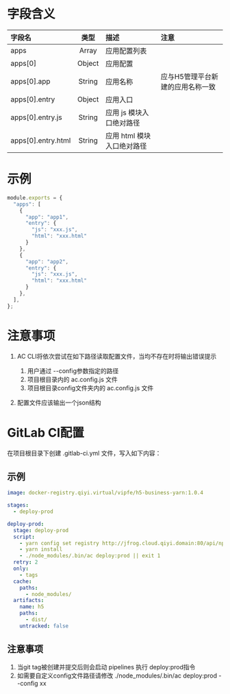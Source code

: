 # 字段含义

| 字段名             |  类型  | 描述                       | 注意                             |
| :----------------- | :----: | :------------------------- | :------------------------------- |
| apps               | Array  | 应用配置列表               |
| apps[0]            | Object | 应用配置                   |
| apps[0].app        | String | 应用名称                   | 应与H5管理平台新建的应用名称一致 |
| apps[0].entry      | Object | 应用入口                   |                                  |
| apps[0].entry.js   | String | 应用 js 模块入口绝对路径   |                                  |
| apps[0].entry.html | String | 应用 html 模块入口绝对路径 |                                  |

# 示例

```javascript
module.exports = {
  "apps": [
    {
      "app": "app1",
      "entry": {
        "js": "xxx.js",
        "html": "xxx.html"
      }
    },
    {
      "app": "app2",
      "entry": {
        "js": "xxx.js",
        "html": "xxx.html"
      }
    },
  ],
};
```

# 注意事项

1. AC CLI将依次尝试在如下路径读取配置文件，当均不存在时将输出错误提示
   1. 用户通过 --config参数指定的路径
   2. 项目根目录内的 ac.config.js 文件
   3. 项目根目录config文件夹内的 ac.config.js 文件

2. 配置文件应该输出一个json结构

# GitLab CI配置

在项目根目录下创建 .gitlab-ci.yml 文件，写入如下内容：

## 示例

```yml
image: docker-registry.qiyi.virtual/vipfe/h5-business-yarn:1.0.4

stages:
  - deploy-prod

deploy-prod:
  stage: deploy-prod
  script:
    - yarn config set registry http://jfrog.cloud.qiyi.domain:80/api/npm/npm/
    - yarn install
    - ./node_modules/.bin/ac deploy:prod || exit 1
  retry: 2
  only:
    - tags
  cache:
    paths:
      - node_modules/
  artifacts:
    name: h5
    paths:
      - dist/
    untracked: false
```

## 注意事项

1. 当git tag被创建并提交后则会启动 pipelines 执行 deploy:prod指令
2. 如需要自定义config文件路径请修改 ./node_modules/.bin/ac deploy:prod --config xx

